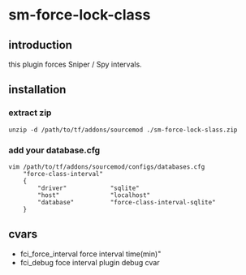 # sm-force-lock-class

## introduction

this plugin forces Sniper / Spy  intervals.

## installation


### extract zip

```
unzip -d /path/to/tf/addons/sourcemod ./sm-force-lock-slass.zip
```

### add your database.cfg

```
vim /path/to/tf/addons/sourcemod/configs/databases.cfg
	"force-class-interval"
	{
		"driver"			"sqlite"
		"host"				"localhost"
		"database"			"force-class-interval-sqlite"
	}
```

## cvars

* fci_force_interval force interval time(min)"
* fci_debug foce interval plugin debug cvar
